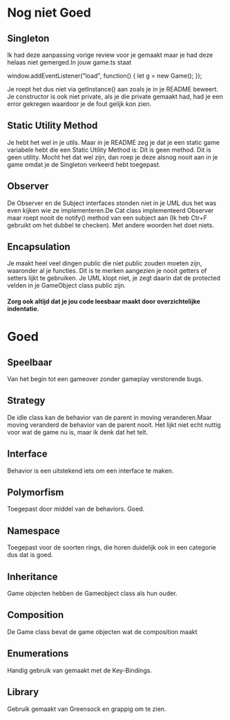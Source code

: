 # Nog niet Goed
## Singleton
Ik had deze aanpassing vorige review  voor je gemaakt maar je had deze helaas niet gemerged.In jouw game.ts staat
 
 window.addEventListener("load", function() {
   let g = new Game();
});
 
Je roept het dus niet via getInstance() aan zoals je in je README beweert. Je constructor is ook niet private, als je die private gemaakt had, had je een error gekregen waardoor je de fout gelijk kon zien.
 
## Static Utility Method
Je hebt het wel in je utils. Maar in je README zeg je dat je een static game variabele hebt die een Static Utility Method is:
Dit is geen method.
Dit is geen utility.
Mocht het dat wel zijn, dan roep je deze alsnog nooit aan in je game omdat je de Singleton verkeerd hebt toegepast.
 
 
## Observer
De Observer en de Subject interfaces stonden niet in je UML dus het was even kijken wie ze implementeren.De Cat class implementeerd Observer maar roept nooit de notify() method van een subject aan (Ik heb Ctr+F gebruikt om het dubbel te checken). Met andere woorden het doet niets.
 
## Encapsulation
Je maakt heel veel dingen public die niet public zouden moeten zijn, waaronder al je functies. Dit is te merken aangezien je nooit getters of setters lijkt te gebruiken. Je UML klopt niet, je zegt daarin dat de protected velden in je GameObject class public zijn.
 
#### Zorg ook altijd dat je jou code leesbaar maakt door overzichtelijke indentatie. 
 
# Goed
## Speelbaar
Van het begin tot een gameover zonder gameplay verstorende bugs.
 
## Strategy
 
De idle class kan de behavior van de parent in moving veranderen.Maar moving veranderd de behavior van de parent nooit. Het lijkt niet echt nuttig voor wat de game nu is, maar ik denk dat het telt.
 
## Interface
Behavior is een uitstekend iets om een interface te maken.
 
## Polymorfism
 
Toegepast door middel van de behaviors. Goed.
 
## Namespace
 
Toegepast voor de soorten rings, die horen duidelijk ook in een categorie dus dat is goed.
 
## Inheritance
 
Game objecten hebben de Gameobject class als hun ouder.
 
## Composition
De Game class bevat de game objecten wat de composition maakt
 
## Enumerations
Handig gebruik van gemaakt met de Key-Bindings.
 
## Library
Gebruik gemaakt van Greensock en grappig om te zien.

